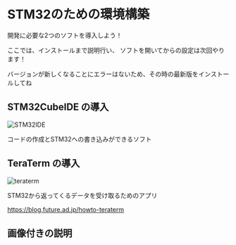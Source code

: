# STM32のための環境構築

開発に必要な2つのソフトを導入しよう！

ここでは、インストールまで説明行い、
ソフトを開いてからの設定は次回やります！

バージョンが新しくなることにエラーはないため、その時の最新版をインストールしてね

## STM32CubeIDE の導入

![STM32IDE](https://github.com/user-attachments/assets/6794f819-9865-45c2-8326-9f7c24be9160)

コードの作成とSTM32への書き込みができるソフト

## TeraTerm の導入

![teraterm](https://github.com/user-attachments/assets/34af9db4-fdb3-4501-a2be-2587cad808d0)

STM32から返ってくるデータを受け取るためのアプリ

https://blog.future.ad.jp/howto-teraterm 

## 画像付きの説明


